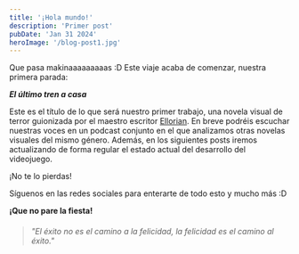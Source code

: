 ```yaml
---
title: '¡Hola mundo!'
description: 'Primer post'
pubDate: 'Jan 31 2024'
heroImage: '/blog-post1.jpg'
---
```


Que pasa makinaaaaaaaaas :D
Este viaje acaba de comenzar, nuestra primera parada:

**_El último tren a casa_**

Este es el título de lo que será nuestro primer trabajo, una novela visual de terror guionizada por el maestro escritor <a href="https://www.ellorian.es" target="_blank">Ellorian</a>. En breve podréis escuchar nuestras voces en un podcast conjunto en el que analizamos otras novelas visuales del mismo género. Además, en los siguientes posts iremos actualizando de forma regular el estado actual del desarrollo del videojuego.

¡No te lo pierdas!

Síguenos en las redes sociales para enterarte de todo esto y mucho más :D

**¡Que no pare la fiesta!**

> ###### "El éxito no es el camino a la felicidad, la felicidad es el camino al éxito."


